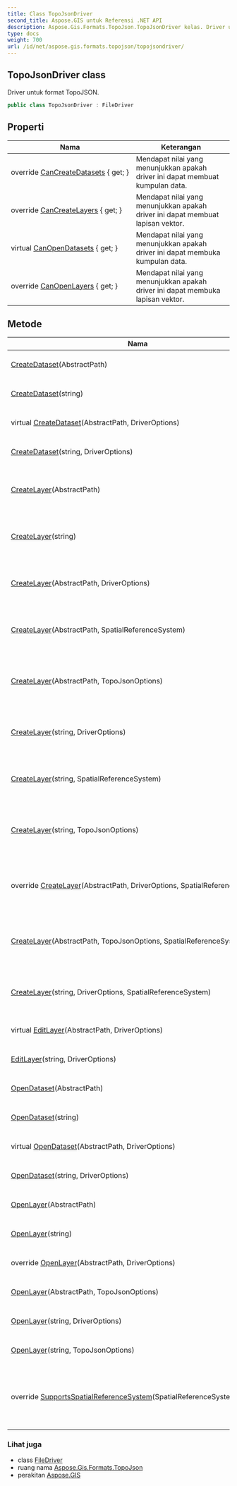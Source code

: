 ```yaml
---
title: Class TopoJsonDriver
second_title: Aspose.GIS untuk Referensi .NET API
description: Aspose.Gis.Formats.TopoJson.TopoJsonDriver kelas. Driver untuk format TopoJSON.
type: docs
weight: 700
url: /id/net/aspose.gis.formats.topojson/topojsondriver/
---
```

## TopoJsonDriver class

Driver untuk format TopoJSON.

```csharp
public class TopoJsonDriver : FileDriver
```

## Properti

| Nama | Keterangan |
| --- | --- |
| override [CanCreateDatasets](../../aspose.gis.formats.topojson/topojsondriver/cancreatedatasets/) { get; } | Mendapat nilai yang menunjukkan apakah driver ini dapat membuat kumpulan data. |
| override [CanCreateLayers](../../aspose.gis.formats.topojson/topojsondriver/cancreatelayers/) { get; } | Mendapat nilai yang menunjukkan apakah driver ini dapat membuat lapisan vektor. |
| virtual [CanOpenDatasets](../../aspose.gis/filedriver/canopendatasets/) { get; } | Mendapat nilai yang menunjukkan apakah driver ini dapat membuka kumpulan data. |
| override [CanOpenLayers](../../aspose.gis.formats.topojson/topojsondriver/canopenlayers/) { get; } | Mendapat nilai yang menunjukkan apakah driver ini dapat membuka lapisan vektor. |

## Metode

| Nama | Keterangan |
| --- | --- |
| [CreateDataset](../../aspose.gis/filedriver/createdataset/)(AbstractPath) | Membuat kumpulan data. |
| [CreateDataset](../../aspose.gis/filedriver/createdataset/)(string) | Membuat kumpulan data. |
| virtual [CreateDataset](../../aspose.gis/filedriver/createdataset/)(AbstractPath, DriverOptions) | Membuat kumpulan data. |
| [CreateDataset](../../aspose.gis/filedriver/createdataset/)(string, DriverOptions) | Membuat kumpulan data. |
| [CreateLayer](../../aspose.gis/filedriver/createlayer/)(AbstractPath) | Membuat layer dan membukanya untuk ditambahkan. |
| [CreateLayer](../../aspose.gis/filedriver/createlayer/)(string) | Membuat layer dan membukanya untuk ditambahkan. |
| [CreateLayer](../../aspose.gis/filedriver/createlayer/)(AbstractPath, DriverOptions) | Membuat layer dan membukanya untuk ditambahkan. |
| [CreateLayer](../../aspose.gis/filedriver/createlayer/)(AbstractPath, SpatialReferenceSystem) | Membuat layer dan membukanya untuk ditambahkan. |
| [CreateLayer](../../aspose.gis.formats.topojson/topojsondriver/createlayer/#createlayer_3)(AbstractPath, TopoJsonOptions) | Membuat layer dan membukanya untuk menambahkan fitur baru. |
| [CreateLayer](../../aspose.gis/filedriver/createlayer/)(string, DriverOptions) | Membuat layer dan membukanya untuk ditambahkan. |
| [CreateLayer](../../aspose.gis/filedriver/createlayer/)(string, SpatialReferenceSystem) | Membuat layer dan membukanya untuk ditambahkan. |
| [CreateLayer](../../aspose.gis.formats.topojson/topojsondriver/createlayer/#createlayer_9)(string, TopoJsonOptions) | Membuat layer dan membukanya untuk menambahkan fitur baru. |
| override [CreateLayer](../../aspose.gis.formats.topojson/topojsondriver/createlayer/#createlayer_2)(AbstractPath, DriverOptions, SpatialReferenceSystem) | Membuat layer dan membukanya untuk menambahkan fitur baru. |
| [CreateLayer](../../aspose.gis.formats.topojson/topojsondriver/createlayer/#createlayer_4)(AbstractPath, TopoJsonOptions, SpatialReferenceSystem) | Membuat layer dan membukanya untuk menambahkan fitur baru. |
| [CreateLayer](../../aspose.gis/filedriver/createlayer/)(string, DriverOptions, SpatialReferenceSystem) | Membuat layer dan membukanya untuk ditambahkan. |
| virtual [EditLayer](../../aspose.gis/filedriver/editlayer/)(AbstractPath, DriverOptions) | Membuka lapisan untuk diedit. |
| [EditLayer](../../aspose.gis/filedriver/editlayer/)(string, DriverOptions) | Membuka lapisan untuk diedit. |
| [OpenDataset](../../aspose.gis/filedriver/opendataset/)(AbstractPath) | Membuka kumpulan data. |
| [OpenDataset](../../aspose.gis/filedriver/opendataset/)(string) | Membuka kumpulan data. |
| virtual [OpenDataset](../../aspose.gis/filedriver/opendataset/)(AbstractPath, DriverOptions) | Membuka kumpulan data. |
| [OpenDataset](../../aspose.gis/filedriver/opendataset/)(string, DriverOptions) | Membuka kumpulan data. |
| [OpenLayer](../../aspose.gis/filedriver/openlayer/)(AbstractPath) | Membuka lapisan untuk dibaca. |
| [OpenLayer](../../aspose.gis/filedriver/openlayer/)(string) | Membuka lapisan untuk dibaca. |
| override [OpenLayer](../../aspose.gis.formats.topojson/topojsondriver/openlayer/#openlayer_1)(AbstractPath, DriverOptions) | Membuka lapisan untuk dibaca. |
| [OpenLayer](../../aspose.gis.formats.topojson/topojsondriver/openlayer/#openlayer_2)(AbstractPath, TopoJsonOptions) | Membuka lapisan untuk dibaca. |
| [OpenLayer](../../aspose.gis/filedriver/openlayer/)(string, DriverOptions) | Membuka lapisan untuk dibaca. |
| [OpenLayer](../../aspose.gis.formats.topojson/topojsondriver/openlayer/#openlayer_5)(string, TopoJsonOptions) | Membuka lapisan untuk dibaca. |
| override [SupportsSpatialReferenceSystem](../../aspose.gis.formats.topojson/topojsondriver/supportsspatialreferencesystem/)(SpatialReferenceSystem) | Menentukan, apakah sistem referensi spasial yang ditentukan didukung oleh driver. |

### Lihat juga

* class [FileDriver](../../aspose.gis/filedriver/)
* ruang nama [Aspose.Gis.Formats.TopoJson](../../aspose.gis.formats.topojson/)
* perakitan [Aspose.GIS](../../)


